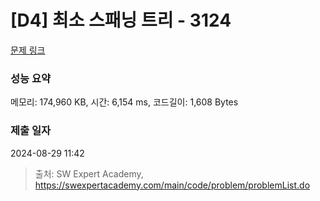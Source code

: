 # [D4] 최소 스패닝 트리 - 3124 

[문제 링크](https://swexpertacademy.com/main/code/problem/problemDetail.do?contestProbId=AV_mSnmKUckDFAWb) 

### 성능 요약

메모리: 174,960 KB, 시간: 6,154 ms, 코드길이: 1,608 Bytes

### 제출 일자

2024-08-29 11:42



> 출처: SW Expert Academy, https://swexpertacademy.com/main/code/problem/problemList.do